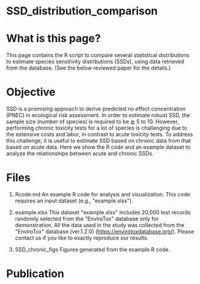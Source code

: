 # SSD_distribution_comparison
# What is this page?
This page contains the R script to compare several statistical distributions to estimate species sensitivity distributions (SSDs), using data retrieved from the database. (See the below reviewed paper for the details.)

# Objective
SSD is a promising approach to derive predicted no effect concentration (PNEC) in ecological risk assessment. In order to estimate robust SSD, the sample size (number of species) is required to be ≧ 5 to 10. However, performing chronic toxicity tests for a lot of species is challenging due to the extensive costs and labor, in contrast to acute toxicity tests. To address this challenge, it is useful to estimate SSD based on chronic data from that based on acute data.
Here we show the R code and an example dataset to analyze the relationshipe between acute and chronic SSDs.

# Files
1. Rcode.md
An example R code for analysis and visualization. This code requires an input dataset (e.g., "example.xlsx").

2. example.xlsx
This dataset "example.xlsx" includes 20,000 test records randomly selected from the "EnviroTox" database only for demonstration.
All the data used in the study was collected from the "EnviroTox" database (ver.1.2.0) (https://envirotoxdatabase.org/). Please contact us if you like to exactly reproduce our results.

3. SSD_chronic_figs
Figures generated from the example R code.

# Publication
